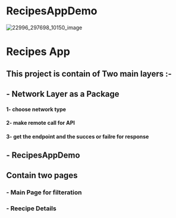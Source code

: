 # RecipesAppDemo

![22996_297698_10150_image](https://user-images.githubusercontent.com/94869017/185724968-d1b5d859-55eb-4e00-b23c-f395b6c6eea8.jpeg)
# Recipes App 
## This project is contain of Two main layers :- 

## - Network Layer as a Package 
#### 1- choose network type
#### 2- make remote call for API
#### 3- get the endpoint and the succes or failre for response

## - RecipesAppDemo

## Contain two pages 
### - Main Page for filteration 
### - Reecipe Details
